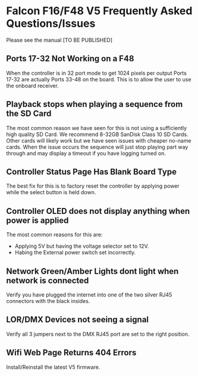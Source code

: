# Falcon F16/F48 V5 Frequently Asked Questions/Issues

Please see the manual [TO BE PUBLISHED]

## Ports 17-32 Not Working on a F48

When the controller is in 32 port mode to get 1024 pixels per output Ports 17-32 are actually Ports 33-48 on the board. This is to allow the user to use the onboard receiver.

## Playback stops when playing a sequence from the SD Card

The most common reason we have seen for this is not using a sufficiently high quality SD Card. We recommend 8-32GB SanDisk Class 10 SD Cards. Other cards will likely work but we have seen issues with cheaper no-name cards. When the issue occurs the sequence will just stop playing part way through and may display a timeout if you have logging turned on.

## Controller Status Page Has Blank Board Type

The best fix for this is to factory reset the controller by applying power while the select button is held down.

## Controller OLED does not display anything when power is applied

The most common reasons for this are:

- Applying 5V but having the voltage selector set to 12V.
- Habing the External power switch set incorrectly.

## Network Green/Amber Lights dont light when network is connected

Verify you have plugged the internet into one of the two silver RJ45 connectors with the black insides.

## LOR/DMX Devices not seeing a signal

Verify all 3 jumpers next to the DMX RJ45 port are set to the right position.

## Wifi Web Page Returns 404 Errors

Install/Reinstall the latest V5 firmware.



